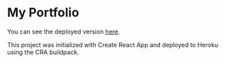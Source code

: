 # My Portfolio
You can see the deployed version [here](https://www.danaz.codes).

This project was initialized with Create React App and deployed to Heroku using the CRA buildpack.
